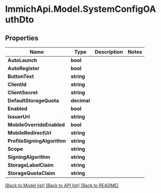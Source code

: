 # ImmichApi.Model.SystemConfigOAuthDto

## Properties

Name | Type | Description | Notes
------------ | ------------- | ------------- | -------------
**AutoLaunch** | **bool** |  | 
**AutoRegister** | **bool** |  | 
**ButtonText** | **string** |  | 
**ClientId** | **string** |  | 
**ClientSecret** | **string** |  | 
**DefaultStorageQuota** | **decimal** |  | 
**Enabled** | **bool** |  | 
**IssuerUrl** | **string** |  | 
**MobileOverrideEnabled** | **bool** |  | 
**MobileRedirectUri** | **string** |  | 
**ProfileSigningAlgorithm** | **string** |  | 
**Scope** | **string** |  | 
**SigningAlgorithm** | **string** |  | 
**StorageLabelClaim** | **string** |  | 
**StorageQuotaClaim** | **string** |  | 

[[Back to Model list]](../README.md#documentation-for-models) [[Back to API list]](../README.md#documentation-for-api-endpoints) [[Back to README]](../README.md)

